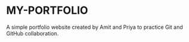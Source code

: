 # MY-PORTFOLIO
A simple portfolio website created by Amit and Priya to practice Git and GitHub collaboration.
